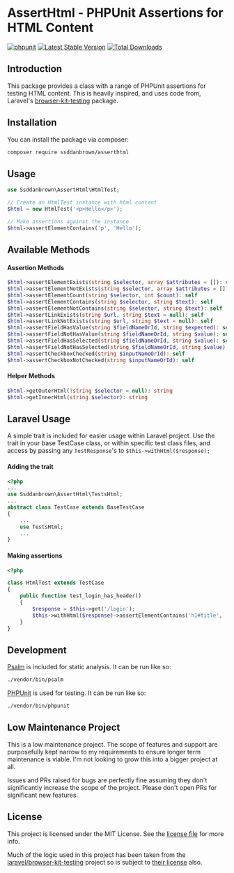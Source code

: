 # AssertHtml - PHPUnit Assertions for HTML Content

[![phpunit](https://github.com/ssddanbrown/htmlassert/actions/workflows/phpunit.yml/badge.svg)](https://github.com/ssddanbrown/htmlassert/actions/workflows/phpunit.yml)
[![Latest Stable Version](https://poser.pugx.org/ssddanbrown/asserthtml/v)](https://packagist.org/packages/ssddanbrown/asserthtml)
[![Total Downloads](https://poser.pugx.org/ssddanbrown/asserthtml/downloads)](https://packagist.org/packages/ssddanbrown/asserthtml)

## Introduction

This package provides a class with a range of PHPUnit assertions for testing HTML content.
This is heavily inspired, and uses code from, Laravel's [browser-kit-testing](https://github.com/laravel/browser-kit-testing) package.

## Installation

You can install the package via composer:

```bash
composer require ssddanbrown/asserthtml
```

## Usage

```php
use Ssddanbrown\AssertHtml\HtmlTest;

// Create an HtmlTest instance with html content
$html = new HtmlTest('<p>Hello</p>');

// Make assertions against the instance
$html->assertElementContains('p', 'Hello');
```

## Available Methods

#### Assertion Methods

```php
$html->assertElementExists(string $selector, array $attributes = []): self
$html->assertElementNotExists(string $selector, array $attributes = []): self
$html->assertElementCount(string $selector, int $count): self
$html->assertElementContains(string $selector, string $text): self
$html->assertElementNotContains(string $selector, string $text): self
$html->assertLinkExists(string $url, string $text = null): self
$html->assertLinkNotExists(string $url, string $text = null): self
$html->assertFieldHasValue(string $fieldNameOrId, string $expected): self
$html->assertFieldNotHasValue(string $fieldNameOrId, string $value): self
$html->assertFieldHasSelected(string $fieldNameOrId, string $value): self
$html->assertFieldNotHasSelected(string $fieldNameOrId, string $value): self
$html->assertCheckboxChecked(string $inputNameOrId): self
$html->assertCheckboxNotChecked(string $inputNameOrId): self
```

#### Helper Methods

```php
$html->getOuterHtml(?string $selector = null): string
$html->getInnerHtml(string $selector): string
```

## Laravel Usage

A simple trait is included for easier usage within Laravel project. Use the trait in your base TestCase class, or within specific test class files, and access by passing any `TestResponse`'s to `$this->withHtml($response);`

#### Adding the trait

```php
<?php
...
use Ssddanbrown\AssertHtml\TestsHtml;
...
abstract class TestCase extends BaseTestCase
{
    ...
    use TestsHtml;
    ...
}
```

#### Making assertions

```php
<?php

class HtmlTest extends TestCase
{
    public function test_login_has_header()
    {
        $response = $this->get('/login');
        $this->withHtml($response)->assertElementContains('h1#title', 'Login to my app!');
    }
}
```

## Development

[Psalm](https://psalm.dev/) is included for static analysis. It can be run like so:

```bash
./vendor/bin/psalm
```

[PHPUnit](https://phpunit.de/) is used for testing. It can be run like so:

```bash
./vendor/bin/phpunit
```

## Low Maintenance Project

This is a low maintenance project. The scope of features and support are purposefully kept narrow to my requirements to ensure longer term maintenance is viable. I'm not looking to grow this into a bigger project at all.

Issues and PRs raised for bugs are perfectly fine assuming they don't significantly increase the scope of the project. Please don't open PRs for significant new features.

## License

This project is licensed under the MIT License. See the [license file](https://github.com/ssddanbrown/asserthtml/blob/main/license.md) for more info.

Much of the logic used in this project has been taken from the [laravel/browser-kit-testing](https://github.com/laravel/browser-kit-testing) project so is subject to [their license](https://github.com/laravel/browser-kit-testing/blob/6.x/LICENSE.md) also.